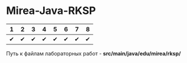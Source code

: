 # Mirea-Java-RKSP
| 1 | 2 | 3 | 4 | 5 | 6 | 7 | 8 |
|:-:|:-:|:-:|:-:|:-:|:-:|:-:|:-:|
| ✔ | ✔ | ✔ | ✔ | ✔ | ✔ | ✔ | ✔ |

Путь к файлам лабораторных работ - **src/main/java/edu/mirea/rksp/**
